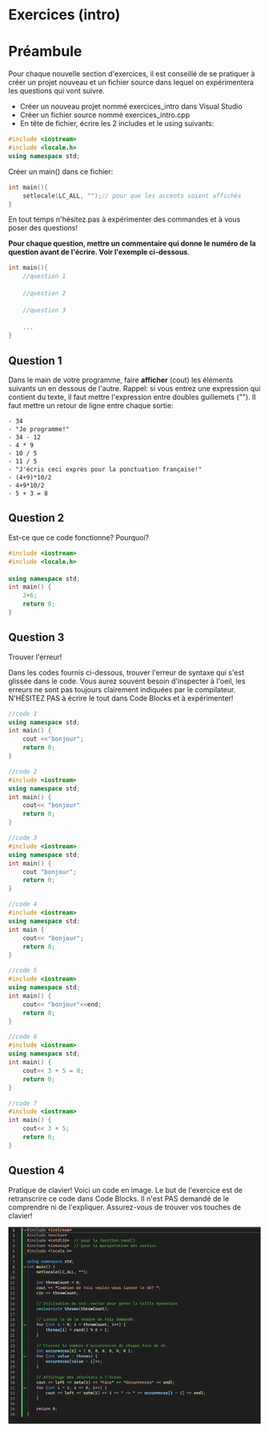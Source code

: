 # Exercices (intro)

# Préambule
Pour chaque nouvelle section d'exercices, il est conseillé de se pratiquer à créer un projet nouveau et un fichier source dans lequel on expérimentera les questions qui vont suivre.


- Créer un nouveau projet nommé exercices_intro dans Visual Studio
- Créer un fichier source nommé exercices_intro.cpp
- En tête de fichier, écrire les 2 includes et le using suivants:

```cpp
#include <iostream>
#include <locale.h>
using namespace std;
```

Créer un main() dans ce fichier:
```cpp
int main(){
    setlocale(LC_ALL, "");// pour que les accents soient affichés
}

```
 En tout temps n'hésitez pas à expérimenter des commandes et à vous poser des questions!

 **Pour chaque question, mettre un commentaire qui donne le numéro de la question avant de l'écrire. Voir l'exemple ci-dessous**.

```cpp
int main(){
    //question 1

    //question 2

    //question 3

    ...
}
```

## Question 1

Dans le main de votre programme, faire **afficher** (cout) les éléments suivants un en dessous de l'autre. Rappel: si vous entrez une expression qui contient du texte, il faut mettre l'expression entre doubles guillemets (""). Il faut mettre un retour de ligne entre chaque sortie:

    - 34
    - "Je programme!"
    - 34 - 12
    - 4 * 9
    - 10 / 5
    - 11 / 5
    - "J'écris ceci exprès pour la ponctuation française!"
    - (4+9)*10/2
    - 4+9*10/2
    - 5 + 3 = 8

## Question 2

Est-ce que ce code fonctionne? Pourquoi? 

```cpp
#include <iostream>
#include <locale.h>

using namespace std;
int main() {
    2+6;
    return 0;
}
```

## Question 3 

Trouver l'erreur! 

Dans les codes fournis ci-dessous, trouver l'erreur de syntaxe qui s'est glissée dans le code. Vous aurez souvent besoin d'inspecter à l'oeil, les erreurs ne sont pas toujours clairement indiquées par le compilateur. N'HÉSITEZ PAS à écrire le tout dans Code Blocks et à expérimenter!

```cpp
//code 1
using namespace std;
int main() {
    cout <<"bonjour";
    return 0;
}
```
```cpp
//code 2
#include <iostream>
using namespace std;
int main() {
    cout<< "bonjour"
    return 0;
}
```

```cpp
//code 3
#include <iostream>
using namespace std;
int main() {
    cout "bonjour";
    return 0;
}
```
```cpp
//code 4
#include <iostream>
using namespace std;
int main {
    cout<< "bonjour";
    return 0;
}
```
```cpp
//code 5
#include <iostream>
using namespace std;
int main() {
    cout<< "bonjour"<<end;
    return 0;
}
```

```cpp
//code 6
#include <iostream>
using namespace std;
int main() {
    cout<< 3 + 5 = 8;
    return 0;
}
```
```cpp
//code 7 
#include <iostream>
int main() {
    cout<< 3 + 5;
    return 0;
}
```
 
## Question 4
Pratique de clavier! Voici un code en image. Le but de l'exercice est de retranscrire ce code dans Code Blocks. Il n'est PAS demandé de le comprendre ni de l'expliquer. Assurez-vous de trouver vos touches de clavier!

![À transcrire](img/code_copie.png)

